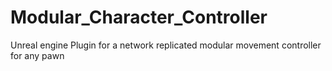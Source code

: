 # Modular_Character_Controller
 Unreal engine Plugin for a network replicated modular movement controller for any pawn

